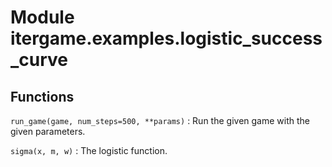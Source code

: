 Module itergame.examples.logistic_success_curve
===============================================

Functions
---------

    
`run_game(game, num_steps=500, **params)`
:   Run the given game with the given parameters.

    
`sigma(x, m, w)`
:   The logistic function.